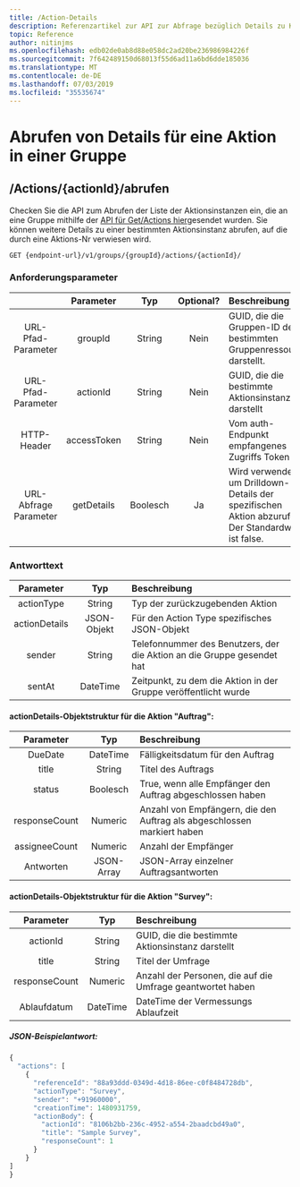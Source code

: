 ```yaml
---
title: /Action-Details
description: Referenzartikel zur API zur Abfrage bezüglich Details zu Kaizala-Aktionen
topic: Reference
author: nitinjms
ms.openlocfilehash: edb02de0ab8d88e058dc2ad20be236986984226f
ms.sourcegitcommit: 7f642489150d68013f55d6ad11a6bd6dde185036
ms.translationtype: MT
ms.contentlocale: de-DE
ms.lasthandoff: 07/03/2019
ms.locfileid: "35535674"
---
```

# <a name="get-details-for-an-action-in-a-group"></a>Abrufen von Details für eine Aktion in einer Gruppe
## <a name="get-actionsactionid"></a>/Actions/{actionId}/abrufen

Checken Sie die API zum Abrufen der Liste der Aktionsinstanzen ein, die an eine Gruppe mithilfe der [API für Get/Actions hier](actions_get.md)gesendet wurden. Sie können weitere Details zu einer bestimmten Aktionsinstanz abrufen, auf die durch eine Aktions-Nr verwiesen wird.

    GET {endpoint-url}/v1/groups/{groupId}/actions/{actionId}/

### <a name="request-parameters"></a>Anforderungsparameter

|  | Parameter | Typ | Optional? | Beschreibung |
| :---: | :---: | :---: | :---: | :--- |
| URL-Pfad-Parameter | groupId | String | Nein | GUID, die die Gruppen-ID der bestimmten Gruppenressource darstellt. |
| URL-Pfad-Parameter | actionId | String | Nein | GUID, die die bestimmte Aktionsinstanz darstellt |
| HTTP-Header | accessToken | String | Nein | Vom auth-Endpunkt empfangenes Zugriffs Token |
| URL-Abfrage Parameter | getDetails | Boolesch | Ja | Wird verwendet, um Drilldown-Details der spezifischen Aktion abzurufen. Der Standardwert ist false. |

### <a name="response-body"></a>Antworttext

| Parameter | Typ | Beschreibung |
| :---: | :---: | :--- |
| actionType | String | Typ der zurückzugebenden Aktion |
| actionDetails | JSON-Objekt | Für den Action Type spezifisches JSON-Objekt |
| sender | String | Telefonnummer des Benutzers, der die Aktion an die Gruppe gesendet hat |
| sentAt | DateTime | Zeitpunkt, zu dem die Aktion in der Gruppe veröffentlicht wurde |

####  <a name="actiondetails-object-structure-for-the-action-job"></a>actionDetails-Objektstruktur für die Aktion "Auftrag":

| Parameter | Typ | Beschreibung |
| :---: | :---: | :--- |
| DueDate | DateTime | Fälligkeitsdatum für den Auftrag |
| title | String | Titel des Auftrags |
| status | Boolesch | True, wenn alle Empfänger den Auftrag abgeschlossen haben |
| responseCount | Numeric | Anzahl von Empfängern, die den Auftrag als abgeschlossen markiert haben |
| assigneeCount | Numeric | Anzahl der Empfänger |
| Antworten | JSON-Array | JSON-Array einzelner Auftragsantworten |

####  <a name="actiondetails-object-structure-for-the-action-survey"></a>actionDetails-Objektstruktur für die Aktion "Survey":

| Parameter | Typ | Beschreibung |
| :---: | :---: | :--- |
| actionId | String | GUID, die die bestimmte Aktionsinstanz darstellt |
| title | String | Titel der Umfrage |
| responseCount | Numeric | Anzahl der Personen, die auf die Umfrage geantwortet haben |
| Ablaufdatum | DateTime | DateTime der Vermessungs Ablaufzeit |

##### <a name="sample-json-response"></a>JSON-Beispielantwort:

```javascript
{
  "actions": [
    {
      "referenceId": "88a93ddd-0349d-4d18-86ee-c0f8484728db",
      "actionType": "Survey",
      "sender": "+91960000",
      "creationTime": 1480931759,
      "actionBody": {
        "actionId": "8106b2bb-236c-4952-a554-2baadcbd49a0",
        "title": "Sample Survey",
        "responseCount": 1
      }
    }
]
}
```
